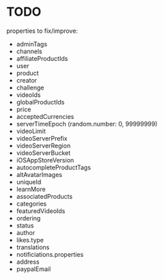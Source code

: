# TODO

properties to fix/improve:

- adminTags
- channels
- affiliateProductIds
- user
- product
- creator
- challenge
- videoIds
- globalProductIds
- price
- acceptedCurrencies
- serverTimeEpoch (random.number: 0, 99999999)
- videoLimit
- videoServerPrefix
- videoServerRegion
- videoServerBucket
- iOSAppStoreVersion
- autocompleteProductTags
- altAvatarImages
- uniqueId
- learnMore
- associatedProducts
- categories
- featuredVideoIds
- ordering
- status
- author
- likes.type
- translations
- notificiations.properties
- address
- paypalEmail